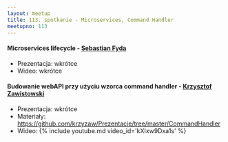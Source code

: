 ```yaml
---
layout: meetup
title: 113. spotkanie - Microservices, Command Handler
meetupno: 113
---
```


#### Microservices lifecycle - [Sebastian Fyda](https://twitter.com/sebastianfyda?lang=en)
* Prezentacja: wkrótce
* Wideo: wkrótce

#### Budowanie webAPI przy użyciu wzorca command handler - [Krzysztof Zawistowski](https://github.com/krzyzaw)
* Prezentacja: wkrótce
* Materiały: https://github.com/krzyzaw/Prezentacje/tree/master/CommandHandler
* Wideo: {% include youtube.md video_id='kXIxw9Dxa1s' %}
